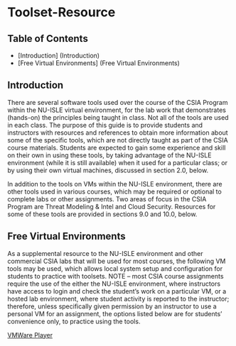 # Toolset-Resource
## Table of Contents

<!-- MarkdownTOC depth=4 -->
- [Introduction] (Introduction)
- [Free Virtual Environments] (Free Virtual Environments)

<!-- /MarkdownTOC -->

## Introduction
There are several software tools used over the course of the CSIA Program within the NU-ISLE virtual environment, for the lab work that demonstrates (hands-on) the principles being taught in class.  Not all of the tools are used in each class.  The purpose of this guide is to provide students and instructors with resources and references to obtain more information about some of the specific tools, which are not directly taught as part of the CSIA course materials.  Students are expected to gain some experience and skill on their own in using these tools, by taking advantage of the NU-ISLE environment (while it is still available) when it used for a particular class; or by using their own virtual machines, discussed in section 2.0, below.

In addition to the tools on VMs within the NU-ISLE environment, there are other tools used in various courses, which may be required or optional to complete labs or other assignments.  Two areas of focus in the CSIA Program are Threat Modeling & Intel and Cloud Security.  Resources for some of these tools are provided in sections 9.0 and 10.0, below.

## Free Virtual Environments

As a supplemental resource to the NU-ISLE environment and other commercial CSIA labs that will be used for most courses, the following VM tools may be used, which allows local system setup and configuration for students to practice with toolsets.  NOTE – most CSIA course assignments require the use of the either the NU-ISLE environment, where instructors have access to login and check the student’s work on a particular VM, or a hosted lab environment, where student activity is reported to the instructor; therefore, unless specifically given permission by an instructor to use a personal VM for an assignment, the options listed below are for students’ convenience only, to practice using the tools.

[VMWare Player](http://www.vmware.com/products/player/playerpro-evaluation.html)


